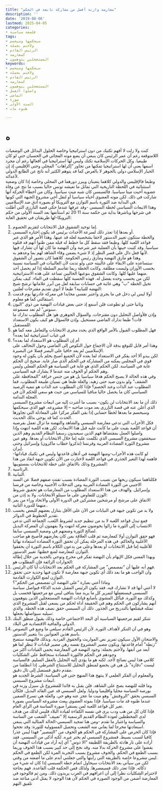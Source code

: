 ```yaml
---
title: "معارضة وازنة أفضل من مشاركة تابعة في الحكم"
description: ''
date: '2019-08-06'
lastmod: 2025-04-05
categories:
- فلسفة سياسية
tags:
- سيحكمها وسيحسم
- ولأختم بجملة
- الرئيس القادم
- كمعارضة
- المستعجلين يتوهمون
keywords:
- سيحكمها وسيحسم
- ولأختم بجملة
- الرئيس القادم
- كمعارضة
- المستعجلين يتوهمون
- واصلوا العمل
- الماضي
- صورة
- السنة الأولى
- ظنوه مات

---
```

# **ه**

كنت ولا زلت لا أفهم تكتيك من دون استراتيجيا وخاصة الحلول البدائل في الوضعيات اللامتوقعة رغم أن عمر الرئيس كان ينبغي أن يضع موته الفجائي في الحسبان حتى لو كان طبيعيا. وكل الحركات الإسلامية تكتك وليس لها استراتيجيا في أفعالها رغم أن مجرد اسمها يعني أن لها استراتيجيا تمكنها من تجاوز “إكراهات” المحلي وحتى الإقليمي إذ إن الخيار الإسلامي دولي بالجوهر لا بالعرض كما قد يتوهم الكثير أنه ناتج عن الطابع الدولي لأعدائه.  
وطبعا فالإقليمي والدولي كلاهما يتعينان ويبرز دورهما في المحلي وخاصة إذا كان وضعية استثنائية في اللحظة التاريخية التي تماثل ما تعيشه تونس حاليا بسبب ما نتج عن وفاة عضوية أحيت ميتا سياسيا. فالسبسي كان شبه ميت سياسيا. وكان من أخطاء الحركة أنها شاركت في ذلك. لكن موته العضوي أحياه سياسيا أو لنقل أحي مشروع الجبهة التي كونها في البداية ضد الثورة باسم التوازن مع الترويكا أو بصورة أدق ضد الإسلاميين.  
وهذا الانبعاث السياسي لخطة السبسي -وقد عرفها عندما حكى قصة التارزي التي أطلت في شرحها وباشرها بداية من حكمه سنة 11 20 ثم استأنفها بعد السنة الأولى من حكم الترويكا-لها طريقتان في تحقيق الغاية:  
1. إما توحيد الشقوق قبل الانتخابات لتقزيم الخصوم.  
2. أو بعدها إذا تعذر ذلك لسرعة الأحداث برئيس قد يكون اختاره السبسي.  
والخطة ستكون تغيير الدستور لاحقا بشخصية لعله قد عينها. وهذا الأمر هو الذي غير قواعد اللعبة كلها. وطبعا فقد سقط كل ما خطط له قبله ممن ظنوا أنهم قد قتلوه سياسيا. وقد كتبت حينها بأن العملية غير شرعية وأن النهضة ما كان لها أن تشارك فيها لأنها فعل دال على قصر النظر إذ لا شيء يضمن وفاء الشاهد لهم بما وعدهم به.  
وهذا هو مأزق النهضة ومأزق رئيس الحكومة. كلاهما كان يتصور أن الشقوق ستساعده على الابقاء على غالبيته حتى ولو تدنت لأن الغالبيات في السياسة نسبية بحسب الأوزان وليست مطلقة. وكانت الخطة ربما تقاسم السلطة إذا لم يحصل أحد منهما عليها كلها. وكانت الشقوق بنوعيها الحاليين تساعد على هذه الاستراتيجية.  
لكن من يحسب وحده يفضل له. فهذه الحسبة كلها سقطت في الماء. كيف يمكن تخيل الخطة “ب” وهي غائبة في حسابات سابقة لعل من أبرز علاماتها ترشح شيخ النهضة للنيابية؟ طبعا لا أنوي تقديم مقترحات لعلتين:  
1. أولا ليس لي دخل في ما يجري واعتبر نفسي محايدا في معركة غادرتها يوم قدمت استقالتي كما هو معلوم.  
2. وثانيا حتى لو تطوعت فلن أسمع إذ حتى بعض قيادات النهضة من ذوي “البون سنوس” لم تعد مسموعة.  
وإذن فلأواصل التحليل دون مقترحات. والسؤال الجوهري هو: هل المطلوب تدارك ما فات؟ طبعا تدارك الماضي مستحيل. وإذن فالسؤال هو كيف يكون الاستعداد للمستقبل:  
1. فهل المطلوب القبول بالأمر الواقع الذي يحدد مجرى الانتخابات والتعامل معه كما هو في غياب استراتيجية لما بعده؟  
2. أم إن المطلوب هو الاستعداد لما بعده؟  
وهذا أمر قابل للتوقع بدقة لأن الاجماع حول النكوص إلى الماضي وحول التحالف على الإسلاميين لم يعد خافيا على البصر فضلا عن البصيرة.  
لكن يبدو ألا أحد يفكر في الاستعداد لما بعده لأن الجميع أصبح يحلم بأن يكون له وجود قوي في المجلس يمكنه من المشاركة في الحكم الذي صار غاية. صحيح أن الحكم غاية في السياسة. لكن الحكم الذي هو غاية في السياسة هو الحكم الفعلي وليس وهم الحكم أو الخوف منه عندما لا يشارك فيه السياسي.  
وفي هذه الحالة لا يصبح الحكم هدفا سياسيا بل هو من جنس خرافة “المحافظة على الشقف” ولو بدون صيد حتى زهيد. والعلة طبعا هي نسيان طبيعة المطلوب. فما المطلوب عند الذات وعند الخصم؟ فإذا كان المطلوب عند الذات هو تنمية الرصيد السياسي كان ما يحصل حاليا منافيا للسياسي من حيث هو سعي للحكم لأن في العجلة الندامة.  
ذلك أن ما بعد الانتخابات لن يكون- بسبب ما أشرت إليه من انبعاث مشروع السبسي الذي أعلن عنه في قصة التارزي بعد موت صاحبه – إلا مشروعه. فهو الذي سيحكمها وسيحسم ما بعدها لخطأ حسابي إذا بقي الفكر مركزا على المعادلة التي تجاوزها الحدث كما قد يوحي بذلك الحديث.  
فكل الأحزاب التي تدعي معارضة السبسي والشاهد والنهضة ما تزال تعمل بفرضية أن قواعد اللعبة بقيت على ما كانت عليه قبل هذا الانبعاث. لكن هذه اللعبة انتهت وإذا واصلوا العمل بمقتضاها فهم الذين سيعيدون رسميا النظام القديم وهم الذين سيحققون مشروع السبسي الذي تكلمت عليه إما خلال الانتخابات أو بعدها. وهو عين مشروع الثورة المضادة العربية وفرنسا (تذكروا خطاب ماكرون) وإسرائيل وحتى إيران.  
لو كانت هذه الأحزاب-ومنها النهضة في أذهان قاعدتها وليس في تكتيك قياداتها-فاهمة لهذا التغير الجذري في قواعد اللعبة لاختارت من الآن تكوين جبهة انقاذ من هذا المشروع وذلك بالاتفاق على خطة للانتخابات بمستوييها:  
1. الرئاسية.  
2. النيابية.  
فكلتاهما سيكون ربحها من نصيب الثورة المضادة بسبب تفتت صفهم فضلا عن السند الاجنبي من الثورة المضادة العربية ومن التدخلات الأجنبية وخاصة من فرنسا وإسرائيل. والهدف من هذا الاستعداد المطلوب من المعارضات هو تحقيق شروط الوزن للتفاوض على ما سيتلو الانتخابات. ولا بد إذن من:  
1. الاتفاق على مرشح أو مرشحين مشتركين في الدورة الأولى والاتحاد وراء من يمر منهما للدورة الثانية..  
2. ولا بد من تكوين جبهة في النيابات من الآن على الأقل بتنازل بعضهم للبعض بحسب تقدير الحظوظ في الدوائر.  
فمع تبدل قواعد اللعبة لا بد من تنظيم جديد لشروط اللعب. الجماعة التي تدعي الانتساب إلى الثورة ما زالوا يخوضون معركة انتهت ولا يفهمون أن المعركة البديل لصالح الثورة وضعتهم في وضعية السبسي سابقا.  
فهو حقق التوازن أولا كمعارضة ثم قلب العلاقة بمن كان يعارضهم فأصبح هو صاحب الأغلبية والحاكم. في هذه المرحلة يمكن أن تحقق الثورة المضادة استعادة نهائيا للأغلبية إما قبل الانتخابات أو بعدها وعلى من يدعون الكلام باسم الثورة أن يحققوا التوازن كمعارضة لمنع خطتها: تغيير الدستور.  
وبهذا المعنى فكل الإيهام بأن النهضة تفكر في مخرج وتوحي بالجدية من خلال إطالة الحوارات الزائفة فإن المطلوب هو:  
1. فهم أنه عليها أن “تمصمص” من المشاركة في الحكم بعد الانتخابات أيا كان الرئيس.  
2. وأن الواجب هو ما بعد ذلك أي تكوين جبهة معارضة لا تكون فيها وحدية حتى تحقق التوازن لمنع الكوارث القادمة.  
وماذا أعني بعبارة “على النهضة أن تمصمص من الحكم”؟  
لا أعني أنها قد لا تشارك فيه. فقد يكون الرئيس المقبل شديد الذكاء فيواصل سياسة السبسي فيستعملها لتمرير كل ما يريد مما يتنافى ليس مع مرجعيتها فحسب بل وكذلك مع الثورة. فيأكل المشوي بأصابع قيادات النهضة المستعجلين الذين يتوهمون أنهم يشاركون في الحكم وهم في الحقيقة أداة لحكم من يسعى لقتل المشروع الذي تمثله فيقتلعها بالتدريج من الجذور. ذلك أن السبسي حقق نصف هذه الخطة. والذي سيليه سيواصلها بجعلها:  
1. تتنكر لقيم مرجعيتها السياسية أي البعد الاجتماعي خاصة وذلك بقبول منطق البنك الدولي والمافية الاقتصادية في البلاد.  
2. وهو في آن التنكر لأهداف الثورة. لأن الرئيس القادم سيلغي ما وضع في النصوص باسم هذين العنوانين بدأ بتغيير الدستور.  
والامتحان الأول سيكون تمرير نص المواريث والحقوق الفردية. وبذلك فالنهضة ستصح “زنطة” أمام قاعدتها. ويكون مصير المشروع نفسه رهن مصير قيادات لا تنظر لما هو أبعد من أنفها. ولأختم بجملة: وجود النهضة في المعارضة يحمي القيادات أكثر من وجودهم في الحكم فالثورة المضادة ستحافظ على الشكليات  
كلامي هذا ليس نصائح لأحد. لكنه هو ما يؤدي إليه التحليل بالعقل السليم. فالسياسة ليست “دقازة” بل هي فن يخضع لمنطق التحليل للاستنتاج الشرطي. إذا انطلقنا من مقدم دقيق فسنصل إلى تال دقيق.  
والمعلوم أن الفكر العلمي لا ينتهج هذا المنهج حتى في السياسة: الشرط الجديد هو انبعاث مشروع السبسي.  
وما قلته للنهضة يصح على الشاهد. فلن يقبل به قائدا للمشروع بل سيزل وزنه في بورصة السياسة محليا واقليميا ودوليا. ولعل السبسي قد عين القائد البديل. فلكأن السبسي يحقق “الروفنش” وهو ميت ما عجز عنه وهو حي. والعلة هي تسرع الصفين عندما ظنوه قد مات سياسيا. فإذا بموته العضوي يبعث مشروعه السياسي بصورة تغير كل قواعد اللعبة لمن يستقرأ صورة الساسة في الرأي العام.  
فإذا كان كل من هب ودب يرى في نفسه الكفاءة لقيادة البلاد فليس لذلك من هدف لدى المخططين لعودة النظام القديم الرسمية إلا “تعييف” الشعب من الساسة والسياسة واعتبار ما تقدم -ومن هنا تمجيد السبسي-الحالة المثالية التي ينبغي استعادتها مخرجا لما يعاني منه الشعب وتحميل المسؤولية للثورة: وقد نجحوا.  
فإذا كان الحرص على المشاركة في الحكم هو الخوف من “التمصير” فهذا ليس عذرا كافيا لسبب بسيط. فمشروع السبسي لم يختر غيره. لكنه أذكى من السيسي. فقد أراده على نار هادئة بالطريقة اللطيفة “الا دوس” أي إنه أراد من قيادات النهضة أن يقضوا على مشروع الحركة بدلا منه. وقد نجح إلى حد كبير بسبب هذا الخوف وربما بسبب الطمع في الحكم. والخوف مشروع بسبب التجربة المرة لكن الطمع في الحكم ليس مشروعا خاصة بالطريقة التي رأيتها والتي جعلتني أندم على ما أضعته من وقتي.  
لكن من سيأتي بعد الانتخابات سيحاول اتمام خطة السبسي إذا كان له شيء من ذكائه. فإذا تعذر ذلك فسيمصرها. ولذلك فمن الحكمة قلب القاعدة. فهم بحاجة لاحترام الشكليات نظرا إلى أن اعرافهم في الغرب يريدون ذلك. ومن ثم فالوجود في المعارضة أضمن من الوجود الصورة في الحكم لأن هذا الوجود لا يمثل أدنى مناعة ضد تلفيق التهم

###

